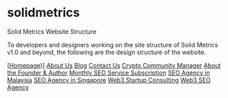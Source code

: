 # solidmetrics
Solid Metrics Website Structure

To developers and designers working on the site structure of Solid Metrics v1.0 and beyond, the following are the design structure of the website.

[[Homepage](https://www.solidmetrics.co))]
[About Us]((https://www.solidmetrics.co/about))
[Blog]([url](https://www.solidmetrics.co/blog))
[Contact Us]([url](https://www.solidmetrics.co/contact))
[Crypto Community Manager]([url](https://www.solidmetrics.co/crypto-community-manager))
[About the Founder & Author]([url](https://www.solidmetrics.co/joshua-yap))
[Monthly SEO Service Subscription]([url](https://www.solidmetrics.co/monthly-seo-service-subscription))
[SEO Agency in Malaysia]([url](https://www.solidmetrics.co/seo-agency-malaysia)) 
[SEO Agency in Singapore]([url](https://www.solidmetrics.co/seo-agency-singapore))
[Web3 Startup Consulting]([url](https://www.solidmetrics.co/startup-consulting)https://www.solidmetrics.co/startup-consulting)
[Web3 SEO Agency]([url](https://www.solidmetrics.co/web3-seo-agency)https://www.solidmetrics.co/web3-seo-agency)

